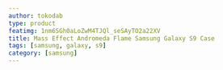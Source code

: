 ```yaml
---
author: tokodab
type: product
featimg: 1nm6SGh0aLoZwM4TJQl_seSAyTO2a22XV
title: Mass Effect Andromeda Flame Samsung Galaxy S9 Case
tags: [samsung, galaxy, s9]
category: [samsung]
---
```

